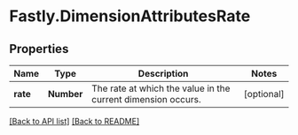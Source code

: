 # Fastly.DimensionAttributesRate

## Properties

Name | Type | Description | Notes
------------ | ------------- | ------------- | -------------
**rate** | **Number** | The rate at which the value in the current dimension occurs. | [optional] 


[[Back to API list]](../../README.md#endpoints) [[Back to README]](../../README.md)
